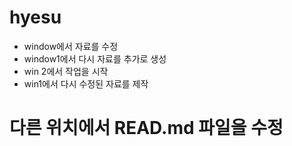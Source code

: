 # hyesu

- window에서 자료를 수정
- window1에서 다시 자료를 추가로 생성
- win 2에서 작업을 시작
- win1에서 다시 수정된 자료를 제작

# 다른 위치에서 READ.md 파일을 수정
